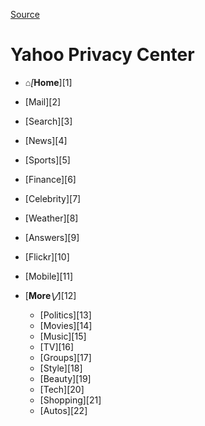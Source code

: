 [Source](https://policies.yahoo.com/us/en/yahoo/privacy/index.htm "Permalink to Yahoo Privacy Center")

# Yahoo Privacy Center

* _⌂[_**Home**][1]
* [Mail][2]
* [Search][3]
* [News][4]
* [Sports][5]
* [Finance][6]
* [Celebrity][7]
* [Weather][8]
* [Answers][9]
* [Flickr][10]
* [Mobile][11]
* [**More**_⋁_][12]

    * [Politics][13]
    * [Movies][14]
    * [Music][15]
    * [TV][16]
    * [Groups][17]
    * [Style][18]
    * [Beauty][19]
    * [Tech][20]
    * [Shopping][21]
    * [Autos][22]